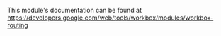 This module's documentation can be found at <https://developers.google.com/web/tools/workbox/modules/workbox-routing>

